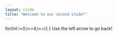 ```yaml
---
layout: slide
title: "Welcome to our second slide!"
---
```

for(int i=0;i<=4;i++){
}
Use the left arrow to go back!

